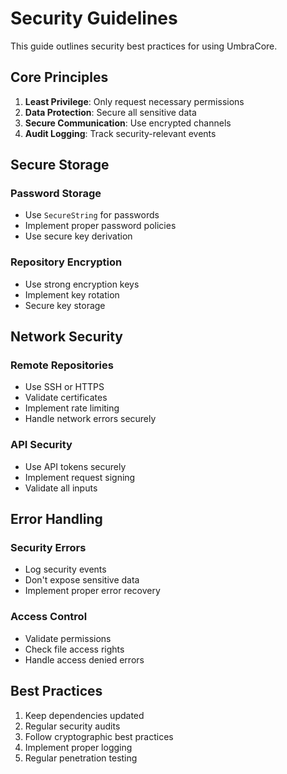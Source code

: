 # Security Guidelines

This guide outlines security best practices for using UmbraCore.

## Core Principles

1. **Least Privilege**: Only request necessary permissions
2. **Data Protection**: Secure all sensitive data
3. **Secure Communication**: Use encrypted channels
4. **Audit Logging**: Track security-relevant events

## Secure Storage

### Password Storage
- Use `SecureString` for passwords
- Implement proper password policies
- Use secure key derivation

### Repository Encryption
- Use strong encryption keys
- Implement key rotation
- Secure key storage

## Network Security

### Remote Repositories
- Use SSH or HTTPS
- Validate certificates
- Implement rate limiting
- Handle network errors securely

### API Security
- Use API tokens securely
- Implement request signing
- Validate all inputs

## Error Handling

### Security Errors
- Log security events
- Don't expose sensitive data
- Implement proper error recovery

### Access Control
- Validate permissions
- Check file access rights
- Handle access denied errors

## Best Practices

1. Keep dependencies updated
2. Regular security audits
3. Follow cryptographic best practices
4. Implement proper logging
5. Regular penetration testing
